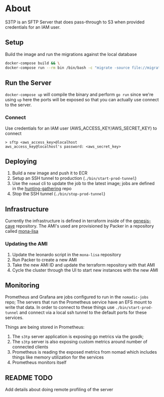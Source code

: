 # About

S3TP is an SFTP Server that does pass-through to S3 when provided credentials for an
IAM user.

## Setup

Build the image and run the migrations against the local database

```bash
docker-compose build && \
docker-compose run --rm bin /bin/bash -c "migrate -source file://migrate -database postgres://postgres:postgres@postgres:5432/postgres?sslmode=disable up"
```

## Run the Server

`docker-compose up` will compile the binary and perform `go run` since we're using `up` here the ports will be exposed so that you can actually use connect to the server.

### Connect

Use credentials for an IAM user (AWS_ACCESS_KEY/AWS_SECRET_KEY) to connect

```
> sftp <aws_access_key>@localhost
aws_access_key@localhost's password: <aws_secret_key>
```

## Deploying

1. Build a new image and push it to ECR
2. Setup an SSH tunnel to production (`./bin/start-prod-tunnel`)
3. Use the `nomad` cli to update the job to the latest image; jobs are defined in the [hunting-gathering](https://gitlab.com/lux-software/hunting-gathering) repo
4. Stop the SSH tunnel (`./bin/stop-prod-tunnel`)

## Infrastructure

Currently the infrastructure is defined in terraform inside of the [genesis-cave](https://gitlab.com/lux-software/genesis-cave) repository.
The AMI's used are provisioned by Packer in a repository called [mona-lisa](https://gitlab.com/lux-software/mona-lisa)

### Updating the AMI

1. Update the leonardo script in the `mona-lisa` repository
2. Run Packer to create a new AMI
3. Take the new AMI ID and update the terraform repository with that AMI
4. Cycle the cluster through the UI to start new instances with the new AMI

## Monitoring

Prometheus and Grafana are jobs configured to run in the `nomadic-jobs` repo; The servers that run the Prometheus service have an EFS mount to write that data. In order to connect to these things use `./bin/start-prod-tunnel` and connect via a local ssh tunnel to the default ports for these services.

Things are being stored in Prometheus:

1. The `s3tp` server application is exposing go metrics via the gosdk;
2. The `s3tp` server is also exposing custom metrics around number of connected clients
3. Prometheus is reading the exposed metrics from nomad which includes things like memory utilization for the services
4. Prometheus monitors itself

## README TODO

Add details about doing remote profiling of the server
